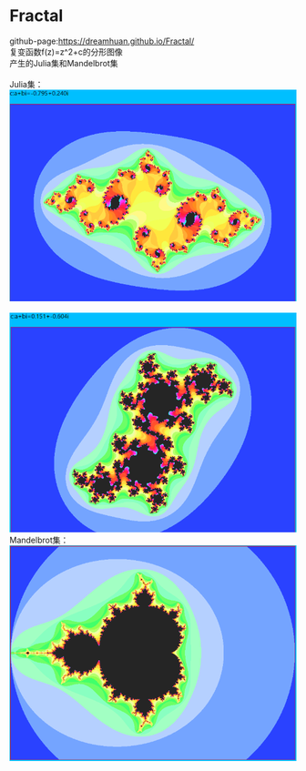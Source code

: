 # Fractal
github-page:https://dreamhuan.github.io/Fractal/<br/>
复变函数f(z)=z^2+c的分形图像<br/>
产生的Julia集和Mandelbrot集<br/><br/>
Julia集：<br/>
![screenshot](1.png)   
![screenshot](2.png)
Mandelbrot集：<br/>
![screenshot](3.png)   
